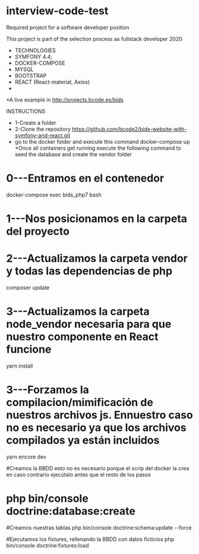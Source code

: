 # interview-code-test
Required project  for a software developer position

This project is part of the selection process as fullstack developer 2020 
* TECHNOLOGIES
 * SYMFONY 4.4;
 * DOCKER-COMPOSE
 * MYSQL 
 * BOOTSTRAP
 * REACT (React-material, Axios)
 *
 *A live example in http://projects.bcode.es/bids

INSTRUCTIONS
* 1-Create a folder
* 2-Clone the repository https://github.com/bcode2/bids-website-with-symfony-and-react.git
* go to the docker folder and execute this command  docker-compose up 
*Once all containers get running execute the following command to seed the database and create the vendor folder

# 0---Entramos en el contenedor 
docker-compose exec bids_php7 bash
# 1---Nos posicionamos en la carpeta del proyecto

# 2---Actualizamos  la carpeta vendor  y todas  las dependencias de php
composer update

# 3---Actualizamos  la carpeta node_vendor necesaria para que nuestro componente en React funcione
yarn install

# 3---Forzamos la compilacion/mimificación de nuestros archivos js. Ennuestro caso no es necesario ya que los archivos compilados ya están incluidos
yarn encore dev

#Creamos la  BBDD esto no es necesario porque  el scrip del docker la crea en caso  contrario  ejecútalo  antes que el resto de los pasos
# php bin/console doctrine:database:create

#Creamos nuestras  tablas
php bin/console doctrine:schema:update --force

#Ejecutamos  los fixtures, rellenando  la  BBDD con datos ficticios
php bin/console doctrine:fixtures:load
